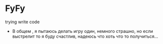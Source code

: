 # FyFy
trying write code
- В общем , я пытаюсь делать игру один, немного страшно, но если выстрелит то я буду счастлив, надеюсь что хоть что то получиться...
